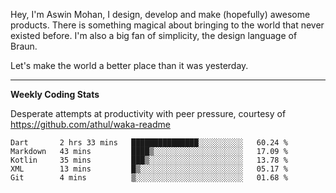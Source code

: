 Hey, I'm Aswin Mohan, I design, develop and make (hopefully) awesome products. There is something magical about bringing to the world that never existed before. I'm also a big fan of simplicity, the design language of Braun. 

Let's make the world a better place than it was yesterday.

<hr />

**Weekly Coding Stats**

Desperate attempts at productivity with peer pressure, courtesy of https://github.com/athul/waka-readme

<!--START_SECTION:waka-->
```text
Dart       2 hrs 33 mins   ███████████████░░░░░░░░░░   60.24 % 
Markdown   43 mins         ████▒░░░░░░░░░░░░░░░░░░░░   17.09 % 
Kotlin     35 mins         ███▒░░░░░░░░░░░░░░░░░░░░░   13.78 % 
XML        13 mins         █▒░░░░░░░░░░░░░░░░░░░░░░░   05.17 % 
Git        4 mins          ▒░░░░░░░░░░░░░░░░░░░░░░░░   01.68 % 
```
<!--END_SECTION:waka-->
